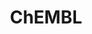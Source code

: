 ---
layout: default
bigquery: https://console.cloud.google.com/bigquery?p=patents-public-data&d=ebi_chembl&page=dataset
citation: '"The ChEMBL database in 2017." Anna Gaulton, Anne Hersey, Michał Nowotka,
  A Patrícia Bento, Jon Chambers, David Mendez, Prudence Mutowo, Francis Atkinson,
  Louisa J Bellis, Elena Cibrián-Uhalte, Mark Davies, Nathan Dedman, Anneli Karlsson,
  María Paula Magariños, John P Overington, George Papadatos, Ines Smit, Andrew R
  Leach Nucleic acids Research (2017) 45 (Database Issue), D945-D954'
contributors: European Bioinformatics Institute
cost: None
description: ChEMBL Data is a manually curated database of small molecules used in
  drug discovery, including information about existing patented drugs.
documentation: 'schema: https://www.ebi.ac.uk/chembl/db_schema


  '
last_edit: 04/07/2022, 20:24:59
location: https://console.cloud.google.com/marketplace/product/google_patents_public_datasets/chembl
maintained_by: EMBL-EBI, an outstation of European Molecular Biology Laboratory
related_publications: '

  ChEMBL: towards direct deposition of bioassay data.


  Mendez D, Gaulton A, Bento AP, Chambers J, De Veij M, Félix E, Magariños MP, Mosquera
  JF, Mutowo P, Nowotka M, Gordillo-Marañón M, Hunter F, Junco L, Mugumbate G, Rodriguez-Lopez
  M, Atkinson F, Bosc N, Radoux CJ, Segura-Cabrera A, Hersey A, Leach AR.


  — Nucleic Acids Res. 2019; 47(D1):D930-D940. doi: 10.1093/nar/gky1075

  '
schema_fields:
- l2
- predbind_id
- upper_value
- mesh_id
- withdrawn_country
- full_mwt
- src_compound_id
- major_class
- mol_irac_id
- approval_date
- tax_id
- chembl_id
- mc_target_accession
- units
- hbd_lipinski
- annotation
- sitecomp_id
- topical
- ddd_value
- entity_type
- syn_type
- organism
- cell_ontology_id
- source
- potential_duplicate
- company
- bao_id
- ddd_admr
- binding_site_comment
- formulation_id
- version
- cx_most_bpka
- path
- withdrawn_flag
- curated_by
- met_comment
- type
- level3
- end_position
- site_name
- comments
- warning_class
- db_version
- sequence_md5sum
- text_value
- direct_interaction
- pubmed_id
- description
- tid
- compsyn_id
- src_description
- parameter_type
- ro3_pass
- bao_endpoint
- standard_value
- accession
- site_id
- availability_type
- data_validity_comment
- level1
- targcomp_id
- max_phase_for_ind
- indication_class
- usan_year
- disease_efficacy
- cx_logd
- year
- site_residues
- standard_units
- confidence_score
- heavy_atoms
- pref_name
- protein_class_id
- patent_no
- first_page
- toid
- subgroup
- cell_source_tissue
- enzyme_tid
- acd_logd
- cell_description
- pchembl_value
- warning_type
- helm_notation
- cidx
- efo_id
- assay_organism
- title
- aspect
- published_units
- related_tid
- smarts
- ddd_units
- relation
- who_name
- standard_inchi_key
- metabolite_record_id
- oc_id
- src_assay_id
- standard_type
- cx_logp
- activity_count
- hba_lipinski
- variant_id
- alogp
- job_id
- assay_tissue
- level2_description
- molfile
- cell_source_organism
- patent_id
- polymer_flag
- acd_most_apka
- creation_date
- assay_param_id
- submission_date
- source_domain_id
- frac_code
- relationship
- name
- comp_go_id
- set_name
- mc_tax_id
- dosage_form
- caloha_id
- drug_product_flag
- parent_id
- log_id
- relationship_type
- num_alerts
- abstract
- parenteral
- max_phase
- mc_organism
- active_molregno
- delist_flag
- uo_units
- assay_tax_id
- go_id
- warning_country
- withdrawn_year
- tid_fixed
- published_type
- rgid
- domain_type
- domain_id
- bto_id
- rtb
- component_id
- level4_description
- oral
- class_level
- mechanism_of_action
- publication_number
- target_mapping
- patent_use_code
- domain_description
- previous_company
- start_position
- assay_source
- component_synonym
- full_molformula
- selectivity_comment
- level2
- entity_id
- bao_format
- cl_lincs_id
- cx_most_apka
- alert_id
- component_type
- aidx
- homologue
- molsyn_id
- mc_target_type
- acd_logp
- patent_expire_date
- target_type
- status
- molecule_type
- first_approval
- assay_strain
- prod_pat_id
- actsm_id
- parameter_value
- smid
- warning_description
- standard_upper_value
- ridx
- met_conversion
- sei
- result_flag
- num_lipinski_ro5_violations
- hrac_class_id
- targrel_id
- downgraded
- route
- num_ro5_violations
- journal
- assay_type
- molecular_mechanism
- usan_stem_definition
- protclasssyn_id
- protein_class_synonym
- molregno
- level3_description
- mol_hrac_id
- volume
- value
- alert_name
- cell_name
- published_value
- level5
- usan_stem_id
- prediction_method
- acd_most_bpka
- cellosaurus_id
- published_relation
- active_ingredient
- warning_year
- innovator_company
- relationship_desc
- who_extra
- activity_comment
- tissue_id
- aromatic_rings
- uberon_id
- mutation
- mol_frac_id
- usan_substem
- efo_term
- src_id
- assay_subcellular_fraction
- assay_id
- standard_flag
- psa
- alert_set_id
- trade_name
- drug_substance_flag
- drugind_id
- frac_class_id
- assay_category
- mc_target_name
- co_stem_id
- indref_id
- canonical_smiles
- stem_class
- enzyme_name
- updated_by
- parent_type
- applicant_full_name
- substrate_record_id
- confidence
- species_group_flag
- parent_molregno
- mol_atc_id
- protein_class_desc
- comp_class_id
- molecular_species
- hba
- bei
- definition
- assay_test_type
- cpd_str_alert_id
- prodrug
- standard_inchi
- ap_id
- l4
- dosed_ingredient
- res_stem_id
- mesh_heading
- country
- nda_type
- l3
- short_name
- strength
- idx
- l7
- chirality
- l6
- isoform
- ref_id
- as_id
- standard_relation
- assay_class_id
- inorganic_flag
- clo_id
- compd_id
- qudt_units
- assay_cell_type
- hbd
- stat
- mechanism_comment
- ad_type
- withdrawn_class
- irac_code
- level4
- parent_go_id
- stem
- mecref_id
- atc_code
- orig_description
- mec_id
- tbl
- ddd_comment
- last_active
- lle
- hrac_code
- metref_id
- assay_desc
- ingredient
- ddd_id
- pathway_key
- usan_stem
- warnref_id
- biocomp_id
- label
- cell_source_tax_id
- research_stem
- cell_id
- curation_comment
- level1_description
- ass_cls_map_id
- authors
- doc_id
- black_box_warning
- synonyms
- action_type
- record_id
- sequence
- normal_range_min
- issue
- domain_name
- l5
- priority
- mw_monoisotopic
- std_act_id
- target_desc
- normal_range_max
- irac_class_id
- activity_id
- natural_product
- pathway_id
- withdrawn_reason
- warning_id
- therapeutic_flag
- ref_type
- db_source
- qed_weighted
- structure_type
- met_id
- doc_type
- mw_freebase
- last_page
- le
- chebi_par_id
- class_type
- updated_on
- first_in_class
- compound_key
- drug_record_id
- src_short_name
- compound_name
- l1
- ref_url
- l8
- product_id
- standard_text_value
- doi
shortname: chembl
tags:
- biotechnology
- health
- chemical
- bioinformatics
- medical
terms_of_use: CC BY-SA 3.0
title: ChEMBL
uuid: e232a192-965c-4ec9-904c-155b6dfe56c5
---
